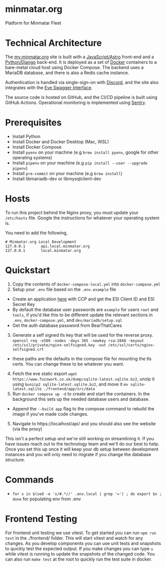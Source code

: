 # minmatar.org

Platform for Minmatar Fleet

# Technical Architecture

The [my.minmatar.org](https://my.minmatar.org/) site is built with a [JavaScript/Astro](https://astro.build/) front-end and a [Python/Django](https://www.djangoproject.com/) back-end. It is deployed as a set of [Docker](https://www.docker.com/) containers to a bare-metal cloud host using Docker Compose. The backend uses a MariaDB database, and there is also a Redis cache instance.

Authentication is handled via single-sign-on with [Discord](https://discord.com/), and the site also integrates with the [Eve Swagger Interface](https://esi.evetech.net/ui/#/).

The source code is hosted on GitHub, and the CI/CD pipeline is built using GitHub Actions. Operational monitoring is implemented using [Sentry](https://minmatar-fleet.sentry.io/).

# Prerequisites

- Install Python
- Install Docker and Docker Desktop (Mac, WSL)
- Install Docker Compose
- Install `pyenv` on your machine (e.g `brew install pyenv`, google for other operating systems)
- Install `pipenv` on your machine (e.g `pip install --user --upgrade pipenv`)
- Install `pre-commit` on your machine (e.g `brew install`)
- Install libmariadb-dev or libmysqlclient-dev

# Hosts

To run this project behind the Nginx proxy, you must update your `/etc/hosts` file. Google the instructions for whatever your operating system is.

You need to add the following,

```
# Minmatar.org Local Development
127.0.0.1       api.local.minmatar.org
127.0.0.1       local.minmatar.org
```

# Quickstart

1. Copy the contents of `docker-compose-local.yml` into `docker-compose.yml`
2. Setup your `.env` file based on the `.env.example` file

- Create an application [here](https://developers.eveonline.com/) with CCP and get the ESI Client ID and ESI Secret Key
- By default the database user passwords are `example` for users `root` and `tools`, if you'd like this to be different update the relevant sections in `.env`, `docker-compose.yml`, and `dev/mariadb/setup.sql`
- Get the auth database password from BearThatCares

3. Generate a self signed tls key that will be used for the reverse proxy. `openssl req -x509 -nodes -days 365 -newkey rsa:2048 -keyout /etc/ssl/private/nginx-selfsigned.key -out /etc/ssl/certs/nginx-selfsigned.crt`

- these paths are the defaults in the compose file for mounting the tls certs. You can change these to be whatever you want.

4. Fetch the eve static export `wget https://www.fuzzwork.co.uk/dump/sqlite-latest.sqlite.bz2`, unzip it using `bunzip2 sqlite-latest.sqlite.bz2`, and move it `mv sqlite-latest.sqlite ./frontend/app/src/data`
5. Run `docker compose up -d` to create and start the containers. In the background this sets up the needed database users and database.

- Append the `--build app` flag to the compose command to rebuild the image if you've made code changes.

5. Navigate to https://localhost/api/ and you should also see the website (via the proxy)

This isn't a perfect setup and we're still working on streamlining it. If you have issues reach out to the technology team and we'll do our best to help.
Once you set this up once it will keep your db setup between development instances and you will only need to migrate if you change the database structure.

# Commands

- `for x in $(sed -e 's/#.*//' .env.local | grep '=') ; do export $x ; done` for populating env from .env

# Frontend Testing

For frontend unit testing we use vitest. To get started you can run `npm run test` in the ./frontend/ folder. This will start vitest and watch for any changes.
As you develop components you can use unit tests and snapshots to quickly test the expected output. If you make changes you can type `u` while vitest is running
to update the snapshots of the changed code. You can also run `make test` at the root to quickly run the test suite in docker.
